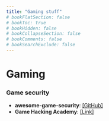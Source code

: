 ```yaml
---
title: "Gaming stuff"
# bookFlatSection: false
# bookToc: true
# bookHidden: false
# bookCollapseSection: false
# bookComments: false
# bookSearchExclude: false
---
```


# Gaming

### Game security
- **awesome-game-security**: [[GitHub]](https://github.com/gmh5225/awesome-game-security)
- **Game Hacking Academy**: [[Link]](https://gamehacking.academy/)
